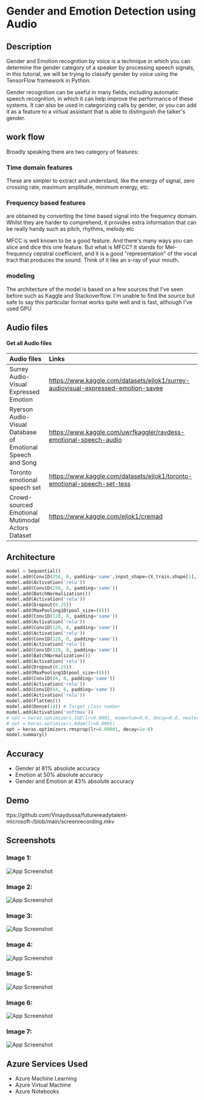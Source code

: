 
# Gender and Emotion Detection using Audio

## Description

Gender and Emotion recognition by voice is a technique in which you can determine the gender category of a speaker by processing speech signals, in this tutorial, we will be trying to classify gender by voice using the TensorFlow framework in Python.

Gender recognition can be useful in many fields, including automatic speech recognition, in which it can help improve the performance of these systems. It can also be used in categorizing calls by gender, or you can add it as a feature to a virtual assistant that is able to distinguish the talker's gender.

## work flow

Broadly speaking there are two category of features:

### Time domain features
These are simpler to extract and understand, like the energy of signal, zero crossing rate, maximum amplitude, minimum energy, etc.
### Frequency based features
are obtained by converting the time based signal into the frequency domain. Whilst they are harder to comprehend, it provides extra information that can be really handy such as pitch, rhythms, melody etc

MFCC is well known to be a good feature. And there's many ways you can slice and dice this one feature. But what is MFCC? It stands for Mel-frequency cepstral coefficient, and it is a good "representation" of the vocal tract that produces the sound. Think of it like an x-ray of your mouth.

### modeling
The architecture of the model  is based on a few sources that I've seen before such as Kaggle and Stackoverflow. I'm unable to find the source but safe to say this particular format works quite well and is fast, although I've used GPU

## Audio files 

#### Get all Audio files


| Audio files |   Links   |
| :-------- |:-------- |
| Surrey Audio-Visual Expressed Emotion |https://www.kaggle.com/datasets/ejlok1/surrey-audiovisual-expressed-emotion-savee|
| Ryerson Audio-Visual Database of Emotional Speech and Song |https://www.kaggle.com/uwrfkaggler/ravdess-emotional-speech-audio|
| Toronto emotional speech set |https://www.kaggle.com/datasets/ejlok1/toronto-emotional-speech-set-tess|
|Crowd-sourced Emotional Mutimodal Actors Dataset|https://www.kaggle.com/ejlok1/cremad |




## Architecture

```python
model = Sequential()
model.add(Conv1D(256, 8, padding='same',input_shape=(X_train.shape[1],1)))  # X_train.shape[1] = No. of Columns
model.add(Activation('relu'))
model.add(Conv1D(256, 8, padding='same'))
model.add(BatchNormalization())
model.add(Activation('relu'))
model.add(Dropout(0.25))
model.add(MaxPooling1D(pool_size=(8)))
model.add(Conv1D(128, 8, padding='same'))
model.add(Activation('relu'))
model.add(Conv1D(128, 8, padding='same'))
model.add(Activation('relu'))
model.add(Conv1D(128, 8, padding='same'))
model.add(Activation('relu'))
model.add(Conv1D(128, 8, padding='same'))
model.add(BatchNormalization())
model.add(Activation('relu'))
model.add(Dropout(0.25))
model.add(MaxPooling1D(pool_size=(8)))
model.add(Conv1D(64, 8, padding='same'))
model.add(Activation('relu'))
model.add(Conv1D(64, 8, padding='same'))
model.add(Activation('relu'))
model.add(Flatten())
model.add(Dense(14)) # Target class number
model.add(Activation('softmax'))
# opt = keras.optimizers.SGD(lr=0.0001, momentum=0.0, decay=0.0, nesterov=False)
# opt = keras.optimizers.Adam(lr=0.0001)
opt = keras.optimizers.rmsprop(lr=0.00001, decay=1e-6)
model.summary()
```


## Accuracy

- Gender at 81% absolute accuracy
- Emotion at 50% absolute accuracy
- Gender and Emotion at 43% absolute accuracy

## Demo



ttps://github.com/Vinaydussa/futurereadytalent-microsoft-/blob/main/screenrecording.mkv
## Screenshots

### Image 1:
![App Screenshot](https://github.com/nikhiljanumpally/microsoftinternproject/blob/main/screenshots/7.png?raw=true)
### Image 2:
![App Screenshot](https://github.com/nikhiljanumpally/microsoftinternproject/blob/main/screenshots/6.png?raw=True)
### Image 3:
![App Screenshot](https://github.com/nikhiljanumpally/microsoftinternproject/blob/main/screenshots/5.png?raw=True)
### Image 4:
![App Screenshot](https://github.com/nikhiljanumpally/microsoftinternproject/blob/main/screenshots/4.png?raw=True)
### Image 5:
![App Screenshot](https://github.com/nikhiljanumpally/microsoftinternproject/blob/main/screenshots/3.png?raw=True)
### Image 6:
![App Screenshot](https://github.com/nikhiljanumpally/microsoftinternproject/blob/main/screenshots/2.png?raw=True)
### Image 7:
![App Screenshot](https://github.com/nikhiljanumpally/microsoftinternproject/blob/main/screenshots/1.png?raw=True)

## Azure Services Used

- Azure Machine Learning
- Azure Virtual Machine
- Azure Notebooks
